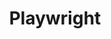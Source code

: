---
created: '2025-09-16T15:05:15.652262'
modified: '2025-09-17T15:35:16.623747'
ship_factor: 5
subtype: mcp-servers
tags: []
title: Playwright
type: tool
version: 1
---